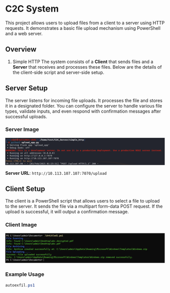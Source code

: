 # C2C System

This project allows users to upload files from a client to a server using HTTP requests. It demonstrates a basic file upload mechanism using PowerShell and a web server.

## Overview

1. Simple HTTP 
   The system consists of a **Client** that sends files and a **Server** that receives and processes these files. Below are the details of the client-side script and server-side setup.

## Server Setup

The server listens for incoming file uploads. It processes the file and stores it in a designated folder. You can configure the server to handle various file types, validate inputs, and even respond with confirmation messages after successful uploads.

### Server Image
![Server](media/server.png)

**Server URL**: `http://10.113.107.107:7070/upload`

## Client Setup

The client is a PowerShell script that allows users to select a file to upload to the server. It sends the file via a multipart form-data POST request. If the upload is successful, it will output a confirmation message.

### Client Image
![Client](media/client.png)

### Example Usage

```powershell
autoexfil.ps1

